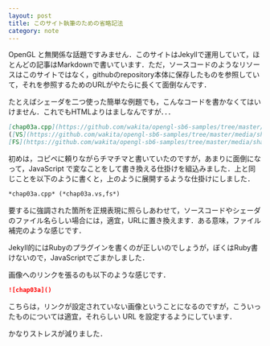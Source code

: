 ```yaml
---
layout: post
title: このサイト執筆のための省略記法
category: note
---
```


OpenGL と無関係な話題ですみません．このサイトはJekyllで運用していて，ほとんどの記事はMarkdownで書いています．ただ，ソースコードのようなリソースはこのサイトではなく，githubのrepository本体に保存したものを参照していて，それを参照するためのURLがやたらに長くて面倒なんです．

たとえばシェーダを二つ使った簡単な例題でも，こんなコードを書かなくてはいけません．これでもHTMLよりはましなんですが．．．

~~~ md
[chap03a.cpp](https://github.com/wakita/opengl-sb6-samples/tree/master/src/chap03a.cpp)
([VS](https://github.com/wakita/opengl-sb6-samples/tree/master/media/shaders/chap03a.vs),
[FS](https://github.com/wakita/opengl-sb6-samples/tree/master/media/shaders/chap03a.fs)
~~~

初めは，コピペに頼りながらチマチマと書いていたのですが，あまりに面倒になって，JavaScript で変なことをして書き換える仕掛けを組込みました．上と同じことを以下のように書くと，上のように展開するような仕掛けにしました．

~~~ md
*chap03a.cpp* (*chap03a.vs,fs*)
~~~

要するに強調された箇所を正規表現に照らしあわせて，ソースコードやシェーダのファイル名らしい場合には，適宜，URLに置き換えます．ある意味，ファイル補完のような感じです．

Jekyll的にはRubyのプラグインを書くのが正しいのでしょうが，ぼくはRuby書けないので，JavaScriptでごまかしました．

画像へのリンクを張るのも以下のような感じです．

~~~ md
![chap03a]()
~~~

こちらは，リンクが設定されていない画像ということになるのですが，こういったものについては適宜，それらしい URL を設定するようにしています．


かなりストレスが減りました．
